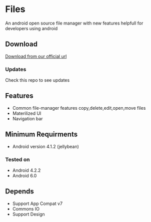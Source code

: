 # Files
  An android open source file manager with new features helpfull for developers using android
## Download
  <a href='ijavac.github.io/apks/Files/latest.apk'>Download from our official url</a>
### Updates
   Check this repo to see updates
## Features
  * Common file-manager features copy,delete,edit,open,move files
  * Materilized UI
  * Navigation bar
## Minimum Requirments
  * Android version 4.1.2 (jellybean)
### Tested on
  * Android 4.2.2
  * Android 6.0
## Depends
  * Support App Compat v7
  * Commons IO
  * Support Design
